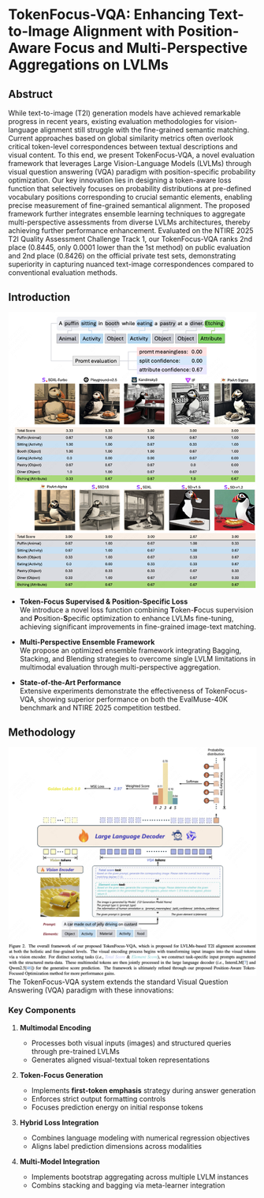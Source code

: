 # TokenFocus-VQA: Enhancing Text-to-Image Alignment with Position-Aware Focus and Multi-Perspective Aggregations on LVLMs
## Abstruct
While text-to-image (T2I) generation models have achieved remarkable progress in recent years, existing evaluation methodologies for vision-language alignment still struggle with the fine-grained semantic matching. Current approaches based on global similarity metrics often overlook critical token-level correspondences between textual descriptions and visual content. To this end, we present TokenFocus-VQA, a novel evaluation framework that leverages Large Vision-Language Models (LVLMs) through visual question answering (VQA) paradigm with position-specific probability optimization. Our key innovation lies in designing a token-aware loss function that selectively focuses on probability distributions at pre-defined vocabulary positions corresponding to crucial semantic elements, enabling precise measurement of fine-grained semantical alignment. The proposed framework further integrates ensemble learning techniques to aggregate multi-perspective assessments from diverse LVLMs architectures, thereby achieving further performance enhancement. Evaluated on the NTIRE 2025 T2I Quality Assessment Challenge Track 1, our TokenFocus-VQA ranks 2nd place (0.8445, only 0.0001 lower than the 1st method) on public evaluation and 2nd place (0.8426) on the official private test sets, demonstrating superiority in capturing nuanced text-image correspondences compared to conventional evaluation methods.

## Introduction
![Actual use case demonstration of the EvalMuse-40K in the NTIRE 2025 competition](/img/img1.png) 
- **Token-Focus Supervised & Position-Specific Loss**  
  We introduce a novel loss function combining **T**oken-**F**ocus supervision and **P**osition-**S**pecific optimization to enhance LVLMs fine-tuning, achieving significant improvements in fine-grained image-text matching.

- **Multi-Perspective Ensemble Framework**  
  We propose an optimized ensemble framework integrating Bagging, Stacking, and Blending strategies to overcome single LVLM limitations in multimodal evaluation through multi-perspective aggregation.

- **State-of-the-Art Performance**  
  Extensive experiments demonstrate the effectiveness of TokenFocus-VQA, showing superior performance on both the EvalMuse-40K benchmark and NTIRE 2025 competition testbed.


## Methodology
![The overall framework of our proposed TokenFocus-VQA](/img/img2.png) 
The TokenFocus-VQA system extends the standard Visual Question Answering (VQA) paradigm with these innovations:

### Key Components
1. **Multimodal Encoding**  
   - Processes both visual inputs (images) and structured queries through pre-trained LVLMs
   - Generates aligned visual-textual token representations

2. **Token-Focus Generation**  
   - Implements **first-token emphasis** strategy during answer generation
   - Enforces strict output formatting controls
   - Focuses prediction energy on initial response tokens

3. **Hybrid Loss Integration**  
   - Combines language modeling with numerical regression objectives
   - Aligns label prediction dimensions across modalities
     
4. **Multi-Model Integration**
   - Implements bootstrap aggregating across multiple LVLM instances
   - Combins stacking and bagging via meta-learner integration
